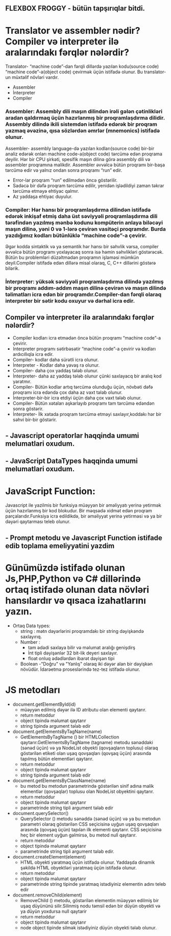 ## FLEXBOX FROGGY - bütün tapşırıqlar  bitdi.

 <!-- .............................................................................................. -->


# Translator ve assembler nədir? Compiler və interpreter ilə aralarındakı fərqlər nələrdir?

Translator- “machine code”-dan fərqli dillərdə yazılan kodu(source code) “machine code”-a(object code) çevirmək üçün istifadə olunur. Bu translator-un müxtəlif növləri vardır.

- Assembler
- İnterpreter
- Compiler

### Assembler: Assembly dili maşın dilindən irəli gələn çətinlikləri aradan qaldırmaq üçün hazırlanmış bir proqramlaşdırma dilidir.  Assembly  dilində ikili sistemdən istifadə edərək bir proqram yazmaq əvəzinə, qısa sözlərdən əmrlər (mnemonics) istifadə olunur.

Assembler- assembly language-də yazılan kodları(source code) bir-bir analiz edərək onları machine code-a(object code) tərcümə edən proqrama deyilir.
Hər bir CPU şirkəti, spesifik maşın dilinə görə assembly dili və assembler proqramına malikdir.
 Assembler əvvəlcə bütün proqramı bir-başa tərcümə edir və yalnız ondan sonra proqramı “run” edir.
- Error-lar proqram “run” edilmədən öncə göstərilir.
- Sadəcə bir dəfə proqram tərcümə edilir, yenidən işlədildiyi zaman təkrar tərcümə etməyə ehtiyac qalmır.
- Az yaddaşa ehtiyac duyulur.

### Compiler: Hər hansı bir proqramlaşdırma dilindən istifadə edərək inkişaf etmiş daha üst səviyyəli proqramlaşdırma dili tərəfindən yazılmış mənbə kodunu kompüterin anlaya biləcəyi maşın dilinə, yəni 0 və 1-lərə çevirən vasitəçi proqramdır. Burda yazdığımız kodları bütünlüklə “machine code”-a çevirir. 
Əgər kodda sintaktik və ya semantik hər hansı bir səhvlik varsa, compiler əvvəlcə bütün programı yoxlayacaq sonra isə həmin səhvlikləri göstərəcək. Bütün bu problemləri düzəltmədən proqramın işləməsi mümkün deyil.Compiler istifadə edən dillərə misal olaraq, C, C++ dillərini göstərə bilərik.

### İnterpreter:  yüksək səviyyəli proqramlaşdırma dilində yazılmış bir proqramı addım-addım maşın dilinə çevirən və maşın dilində təlimatları icra edən bir proqramdır.Compiler-dan fərqli olaraq interpreter bir sətir kodu oxuyur və dərhal icra edir.

 ## Compiler və interpreter ilə aralarındakı fərqlər nələrdir?
 
 * Compiler kodları icra etmədən öncə bütün proqramı “machine code”-a çevirir.
 * Interpreter programı sətirbəsətir “machine code”-a çevirir və kodları ardıcıllıqla icra edir.
 * Compiler- kodlar daha sürətli icra olunur.
 * İnterpreter - Kodlar daha yavaş ra olunur.
 * Compiler- daha çox yaddaş tələb olunur.
 * İnterpreter- daha az yaddaş tələb olunur çünki saxlayacq bir aralıq kod yaratmır.
 * Compiler- Bütün kodlar artıq tərcümə olunduğu üçün, növbəti dəfə proqramı icra edəndə çox daha az vaxt tələb olunur.
 * İnterpreter-bir-bir icra etdiyi üçün daha çox vaxt tələb olunur.
 * Compiler- Bütün xətaları aşkarlayıb proqramı tam tərcümə edəndən sonra göstərir.
 * İnterpreter- İlk xətada proqram tərcümə etməyi saxlayır,koddakı hər bir səhvi bir-bir göstərir.
 
 <!-- .............................................................................................. -->

## - Javascript operatorlar haqqinda umumi melumatlari oxudum.
## - JavaScript DataTypes haqqinda umumi melumatlari oxudum.

# JavaScript Function:
Javascript ile yazilmis bir funksiya müəyyən bir əməliyyatı yerinə yetirmək üçün hazırlanmış bir kod blokudur.
Bir məqsədə xidmət edən proqram parçalarıdır.Funksiya icra edildikdə, bir əməliyyat yerinə yetirməsi və ya bir dəyəri qaytarması teleb olunur.

 ##  - Prompt metodu ve Javascript Function istifade edib toplama emeliyyatini yazdim


# Günümüzdə istifadə olunan Js,PHP,Python və C# dillərində ortaq istifadə olunan data növləri hansılardır və qısaca izahatlarını yazın.
   - Ortaq Data types:
        * string : mətn dəyərlərini proqramdakı bir string dəyişkəndə saxlayırıq.
        * Number : 
             - tam ədədi saxlaya bilir və məlumat aralığı genişdirş
             - İnt tipli dəyişənlər 32 bit-lik deyeri saxlayır.
             - float onluq ədədlərdən ibarət dəyişən tipi
        * Boolean -"Doğru" və "Yanlış" olaraq iki dəyər alan bir dəyişkən növüdür.
          İdarəetmə proseslərində tez-tez istifadə olunur.


# JS metodları
- document.getElementById(id)
    * müəyyən edilmiş dəyər ilə ID atributu olan elementi qaytarır.
    * return metoddur
    * object tipində məlumat qaytarır
    * string tipində argument tələb edir
- document.getElementsByTagName(name)
    * GetElementsByTagName () bir HTMLCollection qaytarır.GetElementsByTagName (tagname) metodu sənəddəki (sənəd üçün) və ya NodeList obyekti (qovşaqların toplusu) olaraq             göstərilən etiketi olan uşaq qovşaqları (qovşaq üçün) arasında tapılmış bütün elementləri qaytarır. 
    * return metoddur
    * object tipində məlumat qaytarır
    * string tipində argument tələb edir
- document.getElementsByClassName(name)
    * bu metod bu metodun parametrində göstərilən sinif adına malik elementlər (qovşaqlar) toplusu olan NodeList obyektini qaytarır.
    * return metoddur
    * object tipində məlumat qaytarır
    * parametrinde string tipli argument tələb edir
- document.querySelector()
    * QuerySelector () metodu sənəddə (sənəd üçün) və ya bu metodun parametri olaraq göstərilən CSS seçicisinə uyğun uşaq qovşaqları arasında (qovşaq üçün) tapılan ilk elementi       qaytarır. CSS seçicisinə heç bir element uyğun gəlmirsə, bu metod null qaytarır.
    * return metoddur
    * object tipində məlumat qaytarır
    * parametrinde string tipli argument tələb edir.
- document.createElement(element)
    * HTML obyekti yaratmaq üçün istifadə olunur. Yaddaşda dinamik şəkildə HTML obyektləri yaratmaq üçün istifadə olunur.
    * return metoddur
    * object tipində məlumat qaytarır
    * parametrinde string tipinde yaratmaq istədiyiniz elementin adını teleb edir
- document.removeChild(element)
    * RemoveChild () metodu, göstərilən elementin müəyyən edilmiş bir uşaq düyününü silir.Silinmiş nodu təmsil edən bir düyün obyekti və ya düyün yoxdursa null qaytarir
    * return metoddur
    * object tipində məlumat qaytarır
    * node object tipinde silmək istədiyiniz düyün obyekti tələb olunur.
